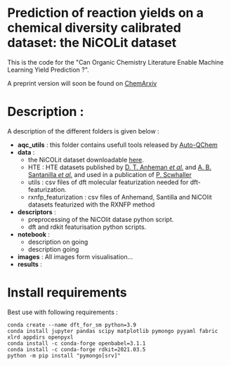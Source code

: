 # Prediction of reaction yields on a chemical diversity calibrated dataset: the NiCOLit dataset

This is the code for the "Can Organic Chemistry Literature Enable Machine
Learning Yield Prediction ?".

A preprint version will soon be found on [ChemArxiv](link)

# Description :

A description of the different folders is given below :

- **aqc_utils** : this folder contains usefull tools released by [Auto-QChem](https://github.com/PrincetonUniversity/auto-qchem/)
- **data** : 
  * the NiCOLit dataset downloadable [here](https://github.com/truejulosdu13/DFT_for_SM/blob/main/data/Data_test11262021.csv).
  * HTE : HTE datasets published by [D. T. Anheman *et al.*](https://www.science.org/doi/10.1126/science.aar5169) and [A. B. Santanilla *et al.*](https://www.science.org/doi/10.1126/science.1259203) and used in a publication of [P. Scwhaller](https://rxn4chemistry.github.io/rxn_yields/)
  * utils : csv files of dft molecular featurization needed for dft-featurization.
  * rxnfp_featurization : csv files of Anhemand,  Santilla and NiCOlit datasets featurized with the RXNFP method
- **descriptors** :
  * preprocessing of the NiCOlit datase python script.
  * dft and rdkit featurisation python scripts.
- **notebook** :
  * description on going
  * description going
- **images** : All images form visualisation...
- **results** :




# Install requirements

Best use with following requirements :
```
conda create --name dft_for_sm python=3.9
conda install jupyter pandas scipy matplotlib pymongo pyyaml fabric xlrd appdirs openpyxl
conda install -c conda-forge openbabel=3.1.1
conda install -c conda-forge rdkit=2021.03.5
python -m pip install "pymongo[srv]"
```

